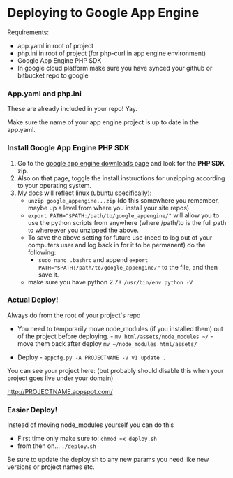 # Deploying to Google App Engine

Requirements:

- app.yaml in root of project
- php.ini in root of project (for php-curl in app engine environment)
- Google App Engine PHP SDK
- In google cloud platform make sure you have synced your github or bitbucket repo to google

### App.yaml and php.ini

These are already included in your repo! Yay. 

Make sure the name of your app engine project is up to date in the app.yaml.

### Install Google App Engine PHP SDK

1. Go to the [google app engine downloads page](https://cloud.google.com/appengine/downloads) and look for the **PHP SDK** zip.
2. Also on that page, toggle the install instructions for unzipping according to your operating system.
3. My docs will reflect linux (ubuntu specifically):
    - `unzip google_appengine...zip` (do this somewhere you remember, maybe up a level from where you install your site repos)
    - `export PATH="$PATH:/path/to/google_appengine/"` will allow you to use the python scripts from anywhere (where /path/to is the full path to whereever you unzipped the above.
    - To save the above setting for future use (need to log out of your computers user and log back in for it to be permanent) do the following:
        - `sudo nano .bashrc` and append `export PATH="$PATH:/path/to/google_appengine/"` to the file, and then save it.
    - make sure you have python 2.7+ `/usr/bin/env python -V`

### Actual Deploy!

Always do from the root of your project's repo

- You need to temporarily move node_modules (if you installed them) out of the project before deploying.
        - `mv html/assets/node_modules ~/`
        - move them back after deploy `mv ~/node_modules html/assets/`

- Deploy
        - `appcfg.py -A PROJECTNAME -V v1 update .`

You can see your project here: (but probably should disable this when your project goes live under your domain)

http://PROJECTNAME.appspot.com/


### Easier Deploy!

Instead of moving node_modules yourself you can do this

- First time only make sure to: `chmod +x deploy.sh`
- from then on... `./deploy.sh`

Be sure to update the deploy.sh to any new params you need like new versions or project names etc.